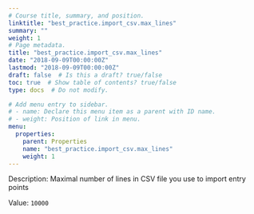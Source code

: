 ```yaml
---
# Course title, summary, and position.
linktitle: "best_practice.import_csv.max_lines"
summary: ""
weight: 1
# Page metadata.
title: "best_practice.import_csv.max_lines"
date: "2018-09-09T00:00:00Z"
lastmod: "2018-09-09T00:00:00Z"
draft: false  # Is this a draft? true/false
toc: true  # Show table of contents? true/false
type: docs  # Do not modify.

# Add menu entry to sidebar.
# - name: Declare this menu item as a parent with ID name.
# - weight: Position of link in menu.
menu:
  properties:
    parent: Properties
    name: "best_practice.import_csv.max_lines"
    weight: 1
---
```


Description: Maximal number of lines in CSV file you use to import entry points


Value: `10000`